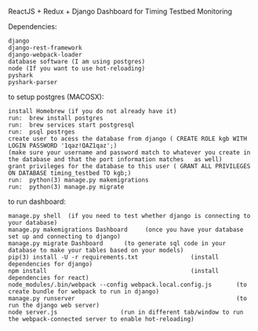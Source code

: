 
ReactJS + Redux + Django Dashboard for Timing Testbed Monitoring

Dependencies: 

    django
    django-rest-framework
    django-webpack-loader
    database software (I am using postgres)
    node (If you want to use hot-reloading)
    pyshark
    pyshark-parser
    
    
to setup postgres (MACOSX):

    install Homebrew (if you do not already have it)
    run:  brew install postgres
    run:  brew services start postgresql
    run:  psql postrges
    create user to acess the database from django ( CREATE ROLE kgb WITH LOGIN PASSWORD '1qaz!QAZ1qaz';)
    (make sure your username and password match to whatever you create in the database and that the port information matches   as well)
    grant privileges for the database to this user ( GRANT ALL PRIVILEGES ON DATABASE timing_testbed TO kgb;)
    run:  python(3) manage.py makemigrations
    run:  python(3) manage.py migrate
    
    
to run dashboard:

    manage.py shell  (if you need to test whether django is connecting to your database)
    manage.py makemigrations Dashboard     (once you have your database set up and connecting to django)
    manage.py migrate Dashboard      (to generate sql code in your database to make your tables based on your models)
    pip(3) install -U -r requirements.txt               (install dependencies for django)
    npm install                                         (install dependencies for react)
    node_modules/.bin/webpack --config webpack.local.config.js       (to create bundle for webpack to run in django)
    manage.py runserver                                              (to run the django web server)
    node server.js                  (run in different tab/window to run the webpack-connected server to enable hot-reloading)
